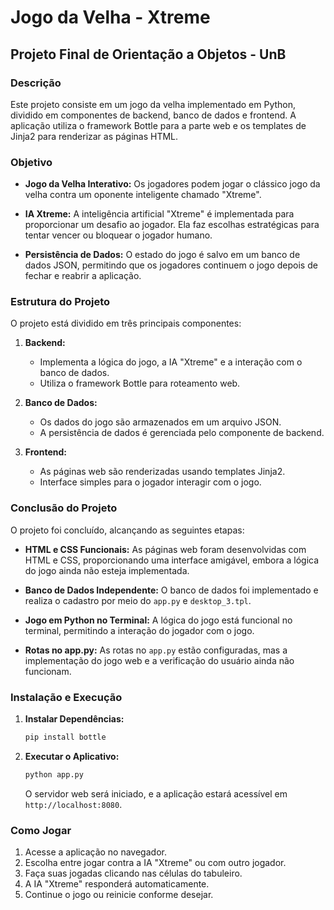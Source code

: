 # Jogo da Velha - Xtreme

## Projeto Final de Orientação a Objetos - UnB

### Descrição

Este projeto consiste em um jogo da velha implementado em Python, dividido em componentes de backend, banco de dados e frontend. A aplicação utiliza o framework Bottle para a parte web e os templates de Jinja2 para renderizar as páginas HTML.

### Objetivo

- **Jogo da Velha Interativo:** Os jogadores podem jogar o clássico jogo da velha contra um oponente inteligente chamado "Xtreme".

- **IA Xtreme:** A inteligência artificial "Xtreme" é implementada para proporcionar um desafio ao jogador. Ela faz escolhas estratégicas para tentar vencer ou bloquear o jogador humano.

- **Persistência de Dados:** O estado do jogo é salvo em um banco de dados JSON, permitindo que os jogadores continuem o jogo depois de fechar e reabrir a aplicação.

### Estrutura do Projeto

O projeto está dividido em três principais componentes:

1. **Backend:**
   - Implementa a lógica do jogo, a IA "Xtreme" e a interação com o banco de dados.
   - Utiliza o framework Bottle para roteamento web.

2. **Banco de Dados:**
   - Os dados do jogo são armazenados em um arquivo JSON.
   - A persistência de dados é gerenciada pelo componente de backend.

3. **Frontend:**
   - As páginas web são renderizadas usando templates Jinja2.
   - Interface simples para o jogador interagir com o jogo.

### Conclusão do Projeto

O projeto foi concluído, alcançando as seguintes etapas:

- **HTML e CSS Funcionais:** As páginas web foram desenvolvidas com HTML e CSS, proporcionando uma interface amigável, embora a lógica do jogo ainda não esteja implementada.

- **Banco de Dados Independente:** O banco de dados foi implementado e realiza o cadastro por meio do `app.py` e `desktop_3.tpl`.

- **Jogo em Python no Terminal:** A lógica do jogo está funcional no terminal, permitindo a interação do jogador com o jogo.

- **Rotas no app.py:** As rotas no `app.py` estão configuradas, mas a implementação do jogo web e a verificação do usuário ainda não funcionam.

### Instalação e Execução

1. **Instalar Dependências:**
   ```bash
   pip install bottle
   ```

2. **Executar o Aplicativo:**
   ```bash
   python app.py
   ```
   O servidor web será iniciado, e a aplicação estará acessível em `http://localhost:8080`.

### Como Jogar

1. Acesse a aplicação no navegador.
2. Escolha entre jogar contra a IA "Xtreme" ou com outro jogador.
3. Faça suas jogadas clicando nas células do tabuleiro.
4. A IA "Xtreme" responderá automaticamente.
5. Continue o jogo ou reinicie conforme desejar.
